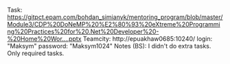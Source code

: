 Task: 
	https://gitpct.epam.com/bohdan_simianyk/mentoring_program/blob/master/Module3/CDP%20DoNeMP%20%E2%80%93%20eXtreme%20Programming%20Practices%20for%20.Net%20Developer%20-%20Home%20Wor....pptx
Teamcity: 
	http://epuakhaw0685:10240/
	login: "Maksym"
	password: "Maksym1024"
Notes (BS): 
	I didn't do extra tasks. Only required tasks. 